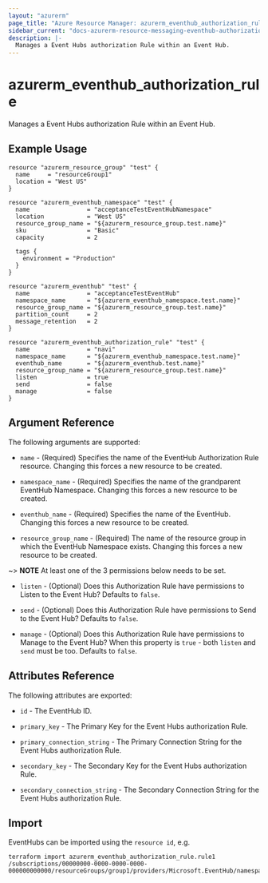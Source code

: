 ```yaml
---
layout: "azurerm"
page_title: "Azure Resource Manager: azurerm_eventhub_authorization_rule"
sidebar_current: "docs-azurerm-resource-messaging-eventhub-authorization-rule"
description: |-
  Manages a Event Hubs authorization Rule within an Event Hub.
---
```


# azurerm_eventhub_authorization_rule

Manages a Event Hubs authorization Rule within an Event Hub.

## Example Usage

```hcl
resource "azurerm_resource_group" "test" {
  name     = "resourceGroup1"
  location = "West US"
}

resource "azurerm_eventhub_namespace" "test" {
  name                = "acceptanceTestEventHubNamespace"
  location            = "West US"
  resource_group_name = "${azurerm_resource_group.test.name}"
  sku                 = "Basic"
  capacity            = 2

  tags {
    environment = "Production"
  }
}

resource "azurerm_eventhub" "test" {
  name                = "acceptanceTestEventHub"
  namespace_name      = "${azurerm_eventhub_namespace.test.name}"
  resource_group_name = "${azurerm_resource_group.test.name}"
  partition_count     = 2
  message_retention   = 2
}

resource "azurerm_eventhub_authorization_rule" "test" {
  name                = "navi"
  namespace_name      = "${azurerm_eventhub_namespace.test.name}"
  eventhub_name       = "${azurerm_eventhub.test.name}"
  resource_group_name = "${azurerm_resource_group.test.name}"
  listen              = true
  send                = false
  manage              = false
}
```

## Argument Reference

The following arguments are supported:

* `name` - (Required) Specifies the name of the EventHub Authorization Rule resource. Changing this forces a new resource to be created.

* `namespace_name` - (Required) Specifies the name of the grandparent EventHub Namespace. Changing this forces a new resource to be created.

* `eventhub_name` - (Required) Specifies the name of the EventHub. Changing this forces a new resource to be created.

* `resource_group_name` - (Required) The name of the resource group in which the EventHub Namespace exists. Changing this forces a new resource to be created.

~> **NOTE** At least one of the 3 permissions below needs to be set.

* `listen` - (Optional) Does this Authorization Rule have permissions to Listen to the Event Hub? Defaults to `false`.

* `send` - (Optional) Does this Authorization Rule have permissions to Send to the Event Hub? Defaults to `false`.

* `manage` - (Optional) Does this Authorization Rule have permissions to Manage to the Event Hub? When this property is `true` - both `listen` and `send` must be too. Defaults to `false`.

## Attributes Reference

The following attributes are exported:

* `id` - The EventHub ID.

* `primary_key` - The Primary Key for the Event Hubs authorization Rule.

* `primary_connection_string` - The Primary Connection String for the Event Hubs authorization Rule.

* `secondary_key` - The Secondary Key for the Event Hubs authorization Rule.

* `secondary_connection_string` - The Secondary Connection String for the Event Hubs authorization Rule.

## Import

EventHubs can be imported using the `resource id`, e.g.

```shell
terraform import azurerm_eventhub_authorization_rule.rule1 /subscriptions/00000000-0000-0000-0000-000000000000/resourceGroups/group1/providers/Microsoft.EventHub/namespaces/namespace1/eventhubs/eventhub1/authorizationRules/rule1
```

